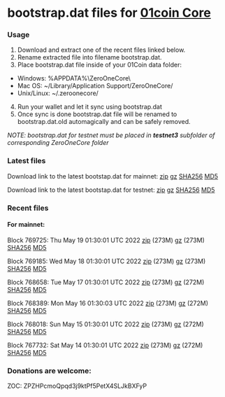 # bootstrap.dat files for [01coin Core](https://01coin.io)

### Usage

1. Download and extract one of the recent files linked below.
2. Rename extracted file into filename bootstrap.dat.
3. Place bootstrap.dat file inside of your 01Coin data folder:
 - Windows: %APPDATA%\ZeroOneCore\
 - Mac OS: ~/Library/Application Support/ZeroOneCore/
 - Unix/Linux: ~/.zeroonecore/
4. Run your wallet and let it sync using bootstrap.dat
5. Once sync is done bootstrap.dat file will be renamed to bootstrap.dat.old automagically and can be safely removed.

_NOTE: bootstrap.dat for testnet must be placed in **testnet3** subfolder of corresponding ZeroOneCore folder_

### Latest files
Download link to the latest bootstap.dat for mainnet: [zip](https://files.01coin.io/mainnet/bootstrap.dat.zip) [gz](https://files.01coin.io/mainnet/bootstrap.dat.tar.gz) [SHA256](https://files.01coin.io/mainnet/sha256.txt) [MD5](https://files.01coin.io/mainnet/md5.txt)

Download link to the latest bootstap.dat for testnet: [zip](https://files.01coin.io/testnet/bootstrap.dat.zip) [gz](https://files.01coin.io/testnet/bootstrap.dat.tar.gz) [SHA256](https://files.01coin.io/testnet/sha256.txt) [MD5](https://files.01coin.io/testnet/md5.txt)

### Recent files

#### For mainnet:

Block 769725: Thu May 19 01:30:01 UTC 2022 [zip](https://files.01coin.io/mainnet/2022-05-19/bootstrap.dat.zip) (273M) [gz](https://files.01coin.io/mainnet/2022-05-19/bootstrap.dat.tar.gz) (273M) [SHA256](https://files.01coin.io/mainnet/2022-05-19/sha256.txt) [MD5](https://files.01coin.io/mainnet/2022-05-19/md5.txt)

Block 769185: Wed May 18 01:30:01 UTC 2022 [zip](https://files.01coin.io/mainnet/2022-05-18/bootstrap.dat.zip) (273M) [gz](https://files.01coin.io/mainnet/2022-05-18/bootstrap.dat.tar.gz) (273M) [SHA256](https://files.01coin.io/mainnet/2022-05-18/sha256.txt) [MD5](https://files.01coin.io/mainnet/2022-05-18/md5.txt)

Block 768658: Tue May 17 01:30:01 UTC 2022 [zip](https://files.01coin.io/mainnet/2022-05-17/bootstrap.dat.zip) (273M) [gz](https://files.01coin.io/mainnet/2022-05-17/bootstrap.dat.tar.gz) (272M) [SHA256](https://files.01coin.io/mainnet/2022-05-17/sha256.txt) [MD5](https://files.01coin.io/mainnet/2022-05-17/md5.txt)

Block 768389: Mon May 16 01:30:03 UTC 2022 [zip](https://files.01coin.io/mainnet/2022-05-16/bootstrap.dat.zip) (273M) [gz](https://files.01coin.io/mainnet/2022-05-16/bootstrap.dat.tar.gz) (272M) [SHA256](https://files.01coin.io/mainnet/2022-05-16/sha256.txt) [MD5](https://files.01coin.io/mainnet/2022-05-16/md5.txt)

Block 768018: Sun May 15 01:30:01 UTC 2022 [zip](https://files.01coin.io/mainnet/2022-05-15/bootstrap.dat.zip) (273M) [gz](https://files.01coin.io/mainnet/2022-05-15/bootstrap.dat.tar.gz) (272M) [SHA256](https://files.01coin.io/mainnet/2022-05-15/sha256.txt) [MD5](https://files.01coin.io/mainnet/2022-05-15/md5.txt)

Block 767732: Sat May 14 01:30:01 UTC 2022 [zip](https://files.01coin.io/mainnet/2022-05-14/bootstrap.dat.zip) (273M) [gz](https://files.01coin.io/mainnet/2022-05-14/bootstrap.dat.tar.gz) (272M) [SHA256](https://files.01coin.io/mainnet/2022-05-14/sha256.txt) [MD5](https://files.01coin.io/mainnet/2022-05-14/md5.txt)


### Donations are welcome:

ZOC: ZPZHPcmoQpqd3j9ktPf5PetX4SLJkBXFyP
